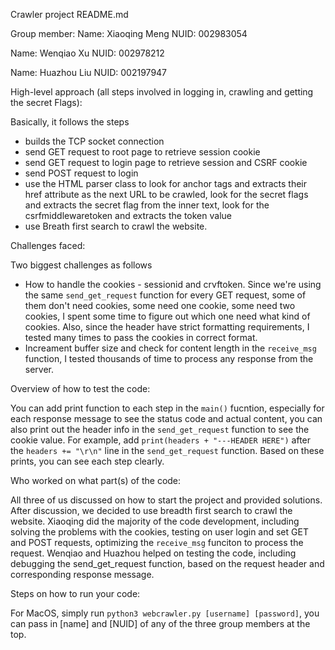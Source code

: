 Crawler project README.md

Group member:
Name: Xiaoqing Meng  NUID: 002983054

Name: Wenqiao Xu  NUID: 002978212

Name: Huazhou Liu  NUID: 002197947

High-level approach (all steps involved in logging in, crawling and getting the secret Flags):

Basically, it follows the steps

- builds the TCP socket connection
- send GET request to root page to retrieve session cookie
- send GET request to login page to retrieve session and CSRF cookie
- send POST request to login
- use the HTML parser class to look for anchor tags and extracts their href attribute as the next URL to be crawled, look for the secret flags and extracts the secret flag from the inner text, look for the csrfmiddlewaretoken and extracts the token value
- use Breath first search to crawl the website.

Challenges faced:

Two biggest challenges as follows

- How to handle the cookies - sessionid and crvftoken. Since we're using the same `send_get_request` function for every GET request, some of them don't need cookies, some need one cookie, some need two cookies, I spent some time to figure out which one need what kind of cookies. Also, since the header have strict formatting requirements, I tested many times to pass the cookies in correct format.
- Increament buffer size and check for content length in the `receive_msg` function, I tested thousands of time to process any response from the server.


Overview of how to test the code:

You can add print function to each step in the `main()` fucntion, especially for each response message to see the status code and actual content, you can also print out the header info in the `send_get_request` function to see the cookie value. For example, add `print(headers + "---HEADER HERE")` after the `headers += "\r\n"` line in the `send_get_request` function.
Based on these prints, you can see each step clearly.

Who worked on what part(s) of the code: 

All three of us discussed on how to start the project and provided solutions. After discussion, we decided to use breadth first search to crawl the website.
Xiaoqing did the majority of the code development, including solving the problems with the cookies, testing on user login and set GET and POST requests, optimizing the `receive_msg` funciton to process the request.
Wenqiao and Huazhou helped on testing the code, including debugging the send_get_request function, based on the request header and corresponding response message.

Steps on how to run your code:

For MacOS, simply run `python3 webcrawler.py [username] [password]`, you can pass in [name] and [NUID] of any of the three group members at the top.
